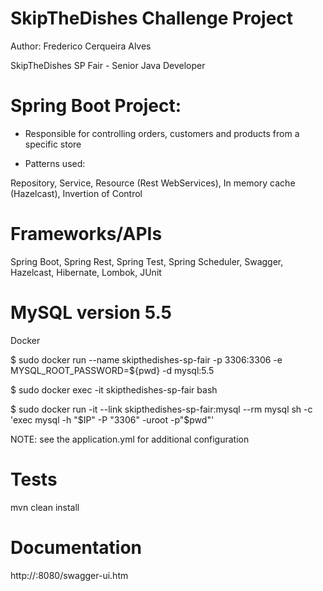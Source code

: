 # SkipTheDishes Challenge Project

Author: Frederico Cerqueira Alves

SkipTheDishes SP Fair - Senior Java Developer

# Spring Boot Project:

- Responsible for controlling orders, customers and products from a specific store

- Patterns used:

Repository, 
Service, 
Resource (Rest WebServices), 
In memory cache (Hazelcast),
Invertion of Control

# Frameworks/APIs

Spring Boot, 
Spring Rest, 
Spring Test, 
Spring Scheduler,
Swagger,
Hazelcast, 
Hibernate,
Lombok,
JUnit

# MySQL version 5.5

Docker

$ sudo docker run --name skipthedishes-sp-fair -p 3306:3306 -e MYSQL_ROOT_PASSWORD=${pwd} -d mysql:5.5

$ sudo docker exec -it skipthedishes-sp-fair bash

$ sudo docker run -it --link skipthedishes-sp-fair:mysql --rm mysql sh -c 'exec mysql -h "$IP" -P "3306" -uroot -p"$pwd"'

NOTE: see the application.yml for additional configuration

# Tests

mvn clean install

# Documentation

http://<host>:8080/swagger-ui.htm
